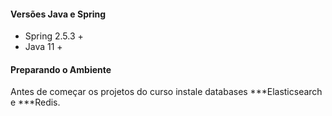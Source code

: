 #### Versões Java e Spring
- Spring 2.5.3 +
- Java 11 +

#### Preparando o Ambiente
Antes de começar os projetos do curso instale databases ***Elasticsearch e ***Redis.
